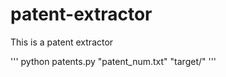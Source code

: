 # patent-extractor
This is a patent extractor

'''
python patents.py "patent_num.txt" "target/"
'''
